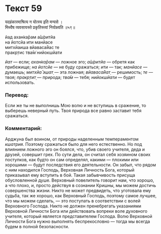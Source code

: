 # Текст 59

यदहंकारमाश्रित्य न योत्स्य इति मन्यसे ।  
मिथ्यैष व्यवसायस्ते प्रकृतिस्त्वां नियोक्ष्यति ॥५९॥

йад ахан̇ка̄рам а̄ш́ритйа  
на йотсйа ити манйасе  
митхйаиша вйаваса̄йас те  
пракр̣тис тва̄м̇ нийокшйати

_йат_ — если; _ахан̇ка̄рам_ — ложное эго; _а̄ш́ритйа_ — обретя как прибежище; _на йотсйе_ — не буду сражаться; _ити_ — так; _манйасе_ — думаешь; _митхйа̄ эшат̣_ — эта ложная; _вйаваса̄йат̣_ — решимость; _те_ — твоя; _пракр̣тит̣_ — природа; _тва̄м_ — тебя; _нийокшйати_ — будет использовать.

### Перевод:

Если же ты не выполнишь Мою волю и не вступишь в сражение, то выберешь неверный путь. Твоя природа все равно заставит тебя сражаться.

### Комментарий:

Арджуна был воином, от природы наделенным темпераментом _кшатрия_. Поэтому сражаться было для него естественно. Но под влиянием ложного эго он боялся, что, убив своего учителя, деда и друзей, совершит грех. По сути дела, он считал себя хозяином своих поступков, как будто он сам определял, какими — плохими или хорошими — будут последствия его деятельности. Он забыл, что рядом с ним находился Господь, Верховная Личность Бога, который приказывал ему вступить в бой. Такая забывчивость присуща обусловленной душе. Верховный повелитель говорит нам, что хорошо, а что плохо, и, просто действуя в сознании Кришны, мы можем достичь совершенства жизни. Никто не может предвидеть, что уготовала ему судьба, так же хорошо, как Верховный Господь, поэтому самое лучшее, что мы можем сделать, — это поступать в соответствии с волей Верховного Господа. Никто не должен пренебрегать указаниями Верховной Личности Бога или действовать вопреки воле духовного учителя, который является представителем Господа. Волю Верховной Личности Бога нужно выполнять беспрекословно — тогда мы всегда будем в полной безопасности.